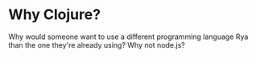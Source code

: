 # Why Clojure?
Why would someone want to use a different programming language Rya than the one they're already using? Why not node.js?
